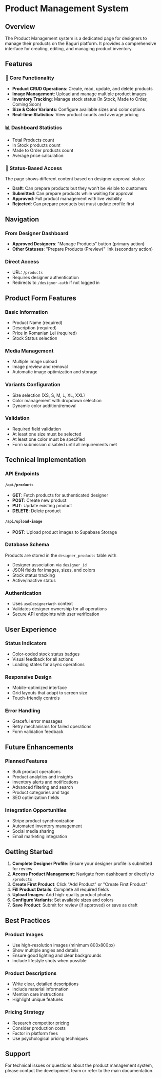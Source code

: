 # Product Management System

## Overview

The Product Management system is a dedicated page for designers to manage their products on the Baguri platform. It provides a comprehensive interface for creating, editing, and managing product inventory.

## Features

### 🎯 Core Functionality
- **Product CRUD Operations**: Create, read, update, and delete products
- **Image Management**: Upload and manage multiple product images
- **Inventory Tracking**: Manage stock status (In Stock, Made to Order, Coming Soon)
- **Size & Color Variants**: Configure available sizes and color options
- **Real-time Statistics**: View product counts and average pricing

### 📊 Dashboard Statistics
- Total Products count
- In Stock products count
- Made to Order products count
- Average price calculation

### 🔐 Status-Based Access
The page shows different content based on designer approval status:

- **Draft**: Can prepare products but they won't be visible to customers
- **Submitted**: Can prepare products while waiting for approval
- **Approved**: Full product management with live visibility
- **Rejected**: Can prepare products but must update profile first

## Navigation

### From Designer Dashboard
- **Approved Designers**: "Manage Products" button (primary action)
- **Other Statuses**: "Prepare Products (Preview)" link (secondary action)

### Direct Access
- URL: `/products`
- Requires designer authentication
- Redirects to `/designer-auth` if not logged in

## Product Form Features

### Basic Information
- Product Name (required)
- Description (required)
- Price in Romanian Lei (required)
- Stock Status selection

### Media Management
- Multiple image upload
- Image preview and removal
- Automatic image optimization and storage

### Variants Configuration
- Size selection (XS, S, M, L, XL, XXL)
- Color management with dropdown selection
- Dynamic color addition/removal

### Validation
- Required field validation
- At least one size must be selected
- At least one color must be specified
- Form submission disabled until all requirements met

## Technical Implementation

### API Endpoints

#### `/api/products`
- **GET**: Fetch products for authenticated designer
- **POST**: Create new product
- **PUT**: Update existing product
- **DELETE**: Delete product

#### `/api/upload-image`
- **POST**: Upload product images to Supabase Storage

### Database Schema
Products are stored in the `designer_products` table with:
- Designer association via `designer_id`
- JSON fields for images, sizes, and colors
- Stock status tracking
- Active/inactive status

### Authentication
- Uses `useDesignerAuth` context
- Validates designer ownership for all operations
- Secure API endpoints with user verification

## User Experience

### Status Indicators
- Color-coded stock status badges
- Visual feedback for all actions
- Loading states for async operations

### Responsive Design
- Mobile-optimized interface
- Grid layouts that adapt to screen size
- Touch-friendly controls

### Error Handling
- Graceful error messages
- Retry mechanisms for failed operations
- Form validation feedback

## Future Enhancements

### Planned Features
- Bulk product operations
- Product analytics and insights
- Inventory alerts and notifications
- Advanced filtering and search
- Product categories and tags
- SEO optimization fields

### Integration Opportunities
- Stripe product synchronization
- Automated inventory management
- Social media sharing
- Email marketing integration

## Getting Started

1. **Complete Designer Profile**: Ensure your designer profile is submitted for review
2. **Access Product Management**: Navigate from dashboard or directly to `/products`
3. **Create First Product**: Click "Add Product" or "Create First Product"
4. **Fill Product Details**: Complete all required fields
5. **Upload Images**: Add high-quality product photos
6. **Configure Variants**: Set available sizes and colors
7. **Save Product**: Submit for review (if approved) or save as draft

## Best Practices

### Product Images
- Use high-resolution images (minimum 800x800px)
- Show multiple angles and details
- Ensure good lighting and clear backgrounds
- Include lifestyle shots when possible

### Product Descriptions
- Write clear, detailed descriptions
- Include material information
- Mention care instructions
- Highlight unique features

### Pricing Strategy
- Research competitor pricing
- Consider production costs
- Factor in platform fees
- Use psychological pricing techniques

## Support

For technical issues or questions about the product management system, please contact the development team or refer to the main documentation. 